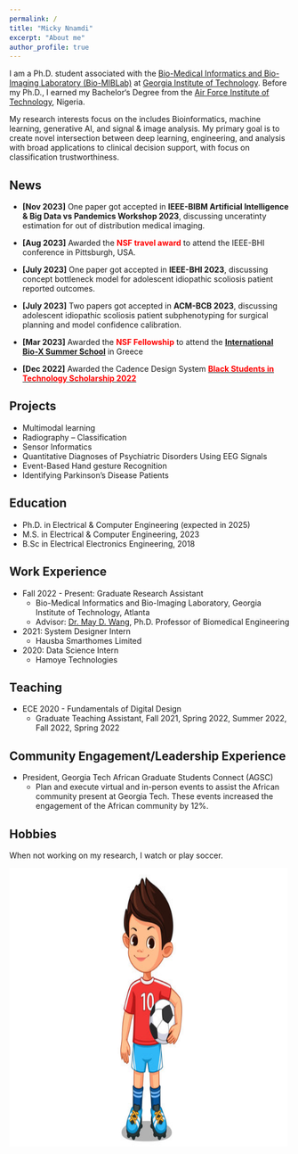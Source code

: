 ```yaml
---
permalink: /
title: "Micky Nnamdi"
excerpt: "About me"
author_profile: true
---
```


I am a Ph.D. student associated with the [Bio-Medical Informatics and Bio-Imaging Laboratory (Bio-MIBLab)](https://miblab.bme.gatech.edu/) at [Georgia Institute of Technology](https://www.gatech.edu/). Before my Ph.D., I earned my Bachelor‘s Degree from the [Air Force Institute of Technology](https://afit.edu.ng/home/), Nigeria. 

My research interests focus on the includes Bioinformatics, machine learning, generative AI, and signal & image analysis. My primary goal is to create novel intersection between deep learning, engineering, and analysis with broad applications to clinical decision support, with focus on classification trustworthiness.

News
------
* **[Nov 2023]** One paper got accepted in **IEEE-BIBM Artificial Intelligence & Big Data vs Pandemics Workshop 2023**, discussing unceratinty estimation for out of distribution medical imaging.

* **[Aug 2023]** Awarded the **<font color="red">NSF travel award</font>** to attend the IEEE-BHI conference in Pittsburgh, USA.

* **[July 2023]** One paper got accepted in **IEEE-BHI 2023**, discussing concept bottleneck model for adolescent idiopathic scoliosis patient reported outcomes.

* **[July 2023]** Two papers got accepted in **ACM-BCB 2023**, discussing adolescent idiopathic scoliosis patient subphenotyping for surgical planning and model confidence calibration.

* **[Mar 2023]** Awarded the **<font color="red">NSF Fellowship</font>** to attend the [**International Bio-X Summer School**](http://2023.biocomplexitysummerschool.org/participants.html) in Greece

* **[Dec 2022]** Awarded the Cadence Design System [**<font color="red">Black Students in Technology Scholarship 2022</font>**](https://www.credly.com/badges/cd842f4f-fe16-456d-84f2-693ed376210b/linked_in?t=rnctdf)
 
Projects
------
* Multimodal learning
* Radiography – Classification
* Sensor Informatics
* Quantitative Diagnoses of Psychiatric Disorders Using EEG Signals
* Event-Based Hand gesture Recognition
* Identifying Parkinson’s Disease Patients

Education
------
* Ph.D. in Electrical & Computer Engineering (expected in 2025)
* M.S. in Electrical & Computer Engineering, 2023
* B.Sc in Electrical Electronics Engineering, 2018

Work Experience
------
* Fall 2022 - Present: Graduate Research Assistant
  * Bio-Medical Informatics and Bio-Imaging Laboratory, Georgia Institute of Technology, Atlanta
  * Advisor: [Dr. May D. Wang](https://miblab.bme.gatech.edu/wp-content/uploads/2022/05/2022-05_MayDongmeiWang_Biosketch_ver01.pdf), Ph.D. Professor of Biomedical Engineering
* 2021: System Designer Intern
  * Hausba Smarthomes Limited
* 2020: Data Science Intern
  * Hamoye Technologies


Teaching
------
* ECE 2020 - Fundamentals of Digital Design
  * Graduate Teaching Assistant, Fall 2021, Spring 2022, Summer 2022, Fall 2022, Spring 2022

Community Engagement/Leadership Experience
------
* President, Georgia Tech African Graduate Students Connect (AGSC)
  * Plan and execute virtual and in-person events to assist the African community present at Georgia Tech. These events increased the engagement of the African community by 12%.

Hobbies
------
When not working on my research, I watch or play soccer. 

<img src="/images/soccer.jpg" alt="Normal" height=500  width=500/> 
